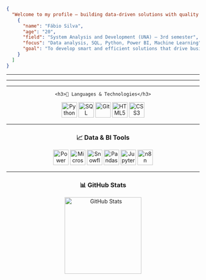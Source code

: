 
```json
{
  "Welcome to my profile – building data-driven solutions with quality and intelligence": [
    {
      "name": "Fábio Silva",
      "age": "20",
      "field": "System Analysis and Development (UNA) – 3rd semester",
      "focus": "Data analysis, SQL, Python, Power BI, Machine Learning",
      "goal": "To develop smart and efficient solutions that drive business value"
    }
  ]
}


```
<hr>
<hr>

<div align="center">

  <hr>

    <h3>🧠 Languages & Technologies</h3>
  <div align="center">
    <img src="https://cdn.jsdelivr.net/gh/devicons/devicon/icons/python/python-original.svg" title="Python" width="40px" />
    <img src="https://cdn.jsdelivr.net/gh/devicons/devicon/icons/mysql/mysql-original.svg" title="SQL" width="40px" />
    <img src="https://cdn.jsdelivr.net/gh/devicons/devicon/icons/git/git-original.svg" title="Git" width="40px" />
    <img src="https://cdn.jsdelivr.net/gh/devicons/devicon/icons/html5/html5-original.svg" title="HTML5" width="40px" />
    <img src="https://cdn.jsdelivr.net/gh/devicons/devicon/icons/css3/css3-original.svg" title="CSS3" width="40px" />
  </div>

  <hr>

  <h3>📈 Data & BI Tools</h3>
  <div align="center">
    <img src="https://img.icons8.com/color/48/power-bi.png" title="Power BI" width="40px" />
    <img src="https://img.icons8.com/color/48/microsoft-excel-2019--v1.png" title="Microsoft Excel" width="40px" />
    <img src="https://cdn.jsdelivr.net/gh/devicons/devicon/icons/snowflake/snowflake-original.svg" title="Snowflake" width="40px" />
    <img src="https://cdn.jsdelivr.net/gh/devicons/devicon/icons/pandas/pandas-original.svg" title="Pandas" width="40px" />
    <img src="https://cdn.jsdelivr.net/gh/devicons/devicon/icons/jupyter/jupyter-original.svg" title="Jupyter Notebook" width="40px" />
    <img src="https://avatars.githubusercontent.com/u/45487711?s=200&v=4" title="n8n" width="40px" />
  </div>

  <hr>

  <h3>📊 GitHub Stats</h3>
  <img alt="GitHub Stats" height="200" src="https://github-readme-stats.vercel.app/api/top-langs/?username=OFabioSilvaa&theme=tokyonight&layout=compact&custom_title=Technologies&langs_count=9" />

</div>

